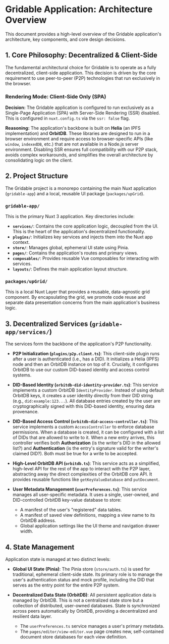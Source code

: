 # Gridable Application: Architecture Overview

This document provides a high-level overview of the Gridable application's architecture, key components, and core design decisions.

## 1. Core Philosophy: Decentralized & Client-Side

The fundamental architectural choice for Gridable is to operate as a fully decentralized, client-side application. This decision is driven by the core requirement to use peer-to-peer (P2P) technologies that run exclusively in the browser.

### Rendering Mode: Client-Side Only (SPA)

**Decision:** The Gridable application is configured to run exclusively as a Single-Page Application (SPA) with Server-Side Rendering (SSR) disabled. This is configured in `nuxt.config.ts` via the `ssr: false` flag.

**Reasoning:** The application's backbone is built on **Helia** (an IPFS implementation) and **OrbitDB**. These libraries are designed to run in a browser environment and require access to browser-specific APIs (like `window`, `indexedDB`, etc.) that are not available in a Node.js server environment. Disabling SSR ensures full compatibility with our P2P stack, avoids complex workarounds, and simplifies the overall architecture by consolidating logic on the client.

## 2. Project Structure

The Gridable project is a monorepo containing the main Nuxt application (`gridable-app`) and a local, reusable UI package (`packages/upGrid`).

### `gridable-app/`

This is the primary Nuxt 3 application. Key directories include:

*   **`services/`**: Contains the core application logic, decoupled from the UI. This is the heart of the application's decentralized functionality.
*   **`plugins/`**: Initializes key services and injects them into the Nuxt app context.
*   **`store/`**: Manages global, ephemeral UI state using Pinia.
*   **`pages/`**: Contains the application's routes and primary views.
*   **`composables/`**: Provides reusable Vue composables for interacting with services.
*   **`layouts/`**: Defines the main application layout structure.

### `packages/upGrid/`

This is a local Nuxt Layer that provides a reusable, data-agnostic grid component. By encapsulating the grid, we promote code reuse and separate data presentation concerns from the main application's business logic.

## 3. Decentralized Services (`gridable-app/services/`)

The services form the backbone of the application's P2P functionality.

*   **P2P Initialization (`plugins/p2p.client.ts`)**: This client-side plugin runs after a user is authenticated (i.e., has a DID). It initializes a Helia (IPFS) node and then an OrbitDB instance on top of it. Crucially, it configures OrbitDB to use our custom DID-based identity and access control systems.

*   **DID-Based Identity (`orbitdb-did-identity-provider.ts`)**: This service implements a custom OrbitDB `IdentityProvider`. Instead of using default OrbitDB keys, it creates a user identity directly from their DID string (e.g., `did:example:123...`). All database entries created by the user are cryptographically signed with this DID-based identity, ensuring data provenance.

*   **DID-Based Access Control (`orbitdb-did-access-controller.ts`)**: This service implements a custom `AccessController` to enforce database permissions. When a database is created, it can be configured with a list of DIDs that are allowed to write to it. When a new entry arrives, this controller verifies both **Authorization** (is the writer's DID in the allowed list?) and **Authentication** (is the entry's signature valid for the writer's claimed DID?). Both must be true for a write to be accepted.

*   **High-Level OrbitDB API (`orbitdb.ts`)**: This service acts as a simplified, high-level API for the rest of the app to interact with the P2P layer, abstracting away the direct complexities of the OrbitDB core API. It provides reusable functions like `getKeyValueDatabase` and `putDocument`.

*   **User Metadata Management (`userPreferences.ts`)**: This service manages all user-specific metadata. It uses a single, user-owned, and DID-controlled OrbitDB key-value database to store:
    *   A manifest of the user's "registered" data tables.
    *   A manifest of saved view definitions, mapping a view name to its OrbitDB address.
    *   Global application settings like the UI theme and navigation drawer width.

## 4. State Management

Application state is managed at two distinct levels:

*   **Global UI State (Pinia)**: The Pinia store (`store/auth.ts`) is used for traditional, ephemeral client-side state. Its primary role is to manage the user's authentication status and mock profile, including the DID that serves as the entry point for the entire P2P system.

*   **Decentralized Data State (OrbitDB)**: All persistent application data is managed by OrbitDB. This is not a centralized state store but a collection of distributed, user-owned databases. State is synchronized across peers automatically by OrbitDB, providing a decentralized and resilient data layer.
    *   The `userPreferences.ts` service manages a user's primary metadata.
    *   The `pages/editor/view-editor.vue` page creates new, self-contained document store databases for each view definition.